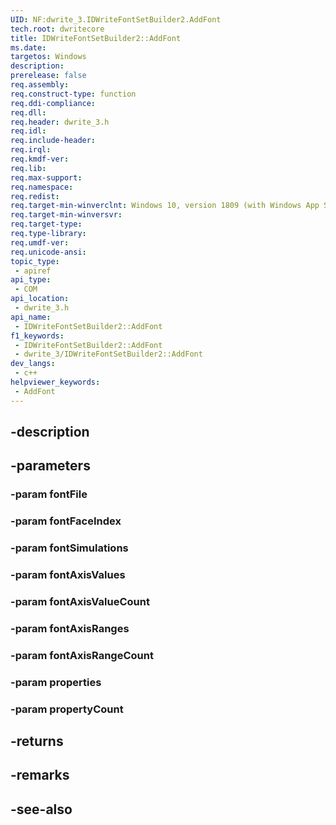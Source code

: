 ```yaml
---
UID: NF:dwrite_3.IDWriteFontSetBuilder2.AddFont
tech.root: dwritecore
title: IDWriteFontSetBuilder2::AddFont
ms.date: 
targetos: Windows
description: 
prerelease: false
req.assembly: 
req.construct-type: function
req.ddi-compliance: 
req.dll: 
req.header: dwrite_3.h
req.idl: 
req.include-header: 
req.irql: 
req.kmdf-ver: 
req.lib: 
req.max-support: 
req.namespace: 
req.redist: 
req.target-min-winverclnt: Windows 10, version 1809 (with Windows App SDK 0.5 or later)
req.target-min-winversvr: 
req.target-type: 
req.type-library: 
req.umdf-ver: 
req.unicode-ansi: 
topic_type:
 - apiref
api_type:
 - COM
api_location:
 - dwrite_3.h
api_name:
 - IDWriteFontSetBuilder2::AddFont
f1_keywords:
 - IDWriteFontSetBuilder2::AddFont
 - dwrite_3/IDWriteFontSetBuilder2::AddFont
dev_langs:
 - c++
helpviewer_keywords:
 - AddFont
---
```


## -description

## -parameters

### -param fontFile

### -param fontFaceIndex

### -param fontSimulations

### -param fontAxisValues

### -param fontAxisValueCount

### -param fontAxisRanges

### -param fontAxisRangeCount

### -param properties

### -param propertyCount

## -returns

## -remarks

## -see-also

